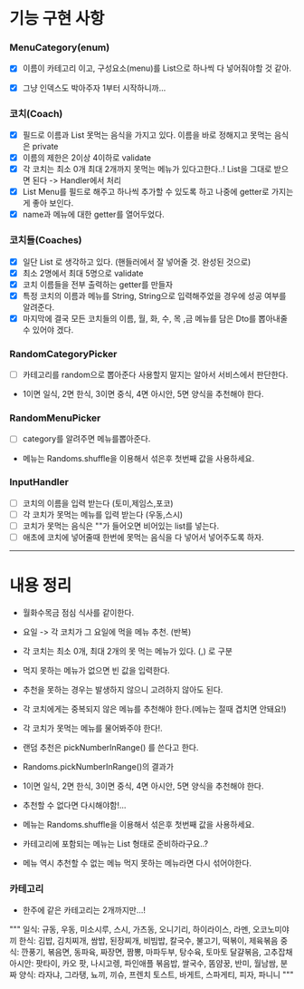 # 기능 구현 사항 

### MenuCategory(enum)
-[x] 이름이 카테고리 이고, 구성요소(menu)를 List<String>으로 하나씩 다 넣어줘야할 것 같아.
-[x] 그냥 인덱스도 박아주자 1부터 시작하니까... 


### 코치(Coach)
-[x] 필드로 이름과 List<String> 못먹는 음식을 가지고 있다. 이름을 바로 정해지고 못먹는 음식은 private
-[x] 이름의 제한은 2이상 4이하로 validate
-[x] 각 코치는 최소 0개 최대 2개까지 못먹는 메뉴가 있다고한다..! List<String>을 그대로 받으면 된다 -> Handler에서 처리
-[x] List<String> Menu를 필드로 해주고 하나씩 추가할 수 있도록 하고 나중에 getter로 가지는게 좋아 보인다.
-[x] name과 메뉴에 대한 getter를 열어두었다. 

### 코치들(Coaches)
-[x] 일단 List<Coach> 로 생각하고 있다. (핸들러에서 잘 넣어줄 것. 완성된 것으로)
-[x] 최소 2명에서 최대 5명으로 validate
-[x] 코치 이름들을 전부 출력하는 getter를 만들자
-[x] 특정 코치의 이름과 메뉴를 String, String으로 입력해주었을 경우에 성공 여부를 알려준다.
-[x] 마지막에 결국 모든 코치들의 이름, 월, 화, 수, 목 ,금 메뉴를 담은 Dto를 뽑아내줄 수 있어야 겠다. 

### RandomCategoryPicker
-[ ] 카테고리를 random으로 뽑아준다 사용할지 말지는 알아서 서비스에서 판단한다.
- 1이면 일식, 2면 한식, 3이면 중식, 4면 아시안, 5면 양식을 추천해야 한다.

### RandomMenuPicker 
-[ ] category를 알려주면 메뉴를뽑아준다.
- 메뉴는 Randoms.shuffle을 이용해서 섞은후 첫번째 값을 사용하세요.

### InputHandler
-[ ] 코치의 이름을 입력 받는다 (토미,제임스,포코)
-[ ] 각 코치가 못먹는 메뉴를 입력 받는다 (우동,스시)
-[ ] 코치가 못먹는 음식은 ""가 들어오면 비어있는 list를 넣는다.
-[ ] 애초에 코치에 넣어줄때 한번에 못먹는 음식을 다 넣어서 넣어주도록 하자.

---
# 내용 정리
- 월화수목금 점심 식사를 같이한다.
- 요일 -> 각 코치가 그 요일에 먹을 메뉴 추천. (반복)

- 각 코치는 최소 0개, 최대 2개의 못 먹는 메뉴가 있다. (,) 로 구분
- 먹지 못하는 메뉴가 없으면 빈 값을 입력한다.
- 추천을 못하는 경우는 발생하지 않으니 고려하지 않아도 된다.
- 각 코치에게는 중복되지 않은 메뉴를 추천해야 한다.(메뉴는 절때 겹치면 안돼요!)
- 각 코치가 못먹는 메뉴를 물어봐주야 한다!.
- 랜덤 추천은 pickNumberInRange() 를 쓴다고 한다.
- Randoms.pickNumberInRange()의 결과가 
- 1이면 일식, 2면 한식, 3이면 중식, 4면 아시안, 5면 양식을 추천해야 한다.
- 추천할 수 없다면 다시해야함!... 


- 메뉴는 Randoms.shuffle을 이용해서 섞은후 첫번째 값을 사용하세요.
- 카테고리에 포함되는 메뉴는 List<String> 형태로 준비하라구요..?
- 메뉴 역시 추천할 수 없는 메뉴 먹지 못하는 메뉴라면 다시 섞어야한다.

### 카테고리 
- 한주에 같은 카테고리는 2개까지만...!

"""
일식: 규동, 우동, 미소시루, 스시, 가츠동, 오니기리, 하이라이스, 라멘, 오코노미야끼
한식: 김밥, 김치찌개, 쌈밥, 된장찌개, 비빔밥, 칼국수, 불고기, 떡볶이, 제육볶음
중식: 깐풍기, 볶음면, 동파육, 짜장면, 짬뽕, 마파두부, 탕수육, 토마토 달걀볶음, 고추잡채
아시안: 팟타이, 카오 팟, 나시고렝, 파인애플 볶음밥, 쌀국수, 똠얌꿍, 반미, 월남쌈, 분짜
양식: 라자냐, 그라탱, 뇨끼, 끼슈, 프렌치 토스트, 바게트, 스파게티, 피자, 파니니
"""

